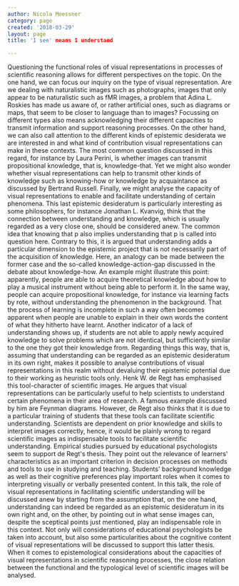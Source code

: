 ```yaml
---
author: Nicola Moessner
category: page
created: '2018-03-29'
layout: page
title: 'I see' means I understand

---
```


Questioning the functional roles of visual representations in processes of scientific reasoning allows for different perspectives on the topic. On the one hand, we can focus our inquiry on the type of visual representation. Are we dealing with naturalistic images such as photographs, images that only appear to be naturalistic such as fMR images, a problem that Adina L. Roskies has made us aware of, or rather artificial ones, such as diagrams or maps, that seem to be closer to language than to images? Focussing on different types also means acknowledging their different capacities to transmit information and support reasoning processes. On the other hand, we can also call attention to the different kinds of epistemic desiderata we are interested in and what kind of contribution visual representations can make in these contexts. The most common question discussed in this regard, for instance by Laura Perini, is whether images can transmit propositional knowledge, that is, knowledge-that. Yet we might also wonder whether visual representations can help to transmit other kinds of knowledge such as knowing-how or knowledge by acquaintance as discussed by Bertrand Russell. Finally, we might analyse the capacity of visual representations to enable and facilitate understanding of certain phenomena. 
This last epistemic desideratum is particularly interesting as some philosophers, for instance Jonathan L. Kvanvig, think that the connection between understanding and knowledge, which is usually regarded as a very close one, should be considered anew. The common idea that knowing that p also implies understanding that p is called into question here. Contrary to this, it is argued that understanding adds a particular dimension to the epistemic project that is not necessarily part of the acquisition of knowledge. Here, an analogy can be made between the former case and the so-called knowledge-action-gap discussed in the debate about knowledge-how. An example might illustrate this point: apparently, people are able to acquire theoretical knowledge about how to play a musical instrument without being able to perform it. In the same way, people can acquire propositional knowledge, for instance via learning facts by rote, without understanding the phenomenon in the background. That the process of learning is incomplete in such a way often becomes apparent when people are unable to explain in their own words the content of what they hitherto have learnt. Another indicator of a lack of understanding shows up, if students are not able to apply newly acquired knowledge to solve problems which are not identical, but sufficiently similar to the one they got their knowledge from.
Regarding things this way, that is, assuming that understanding can be regarded as an epistemic desideratum in its own right, makes it possible to analyse contributions of visual representations in this realm without devaluing their epistemic potential due to their working as heuristic tools only. Henk W. de Regt has emphasised this tool-character of scientific images. He argues that visual representations can be particularly useful to help scientists to understand certain phenomena in their area of research. A famous example discussed by him are Feynman diagrams. However, de Regt also thinks that it is due to a particular training of students that these tools can facilitate scientific understanding. Scientists are dependent on prior knowledge and skills to interpret images correctly, hence, it would be plainly wrong to regard scientific images as indispensable tools to facilitate scientific understanding.
Empirical studies pursued by educational psychologists seem to support de Regt's thesis. They point out the relevance of learners' characteristics as an important criterion in decision processes on methods and tools to use in studying and teaching. Students' background knowledge as well as their cognitive preferences play important roles when it comes to interpreting visually or verbally presented content.
In this talk, the role of visual representations in facilitating scientific understanding will be discussed anew by starting from the assumption that, on the one hand, understanding can indeed be regarded as an epistemic desideratum in its own right and, on the other, by pointing out in what sense images can, despite the sceptical points just mentioned, play an indispensable role in this context. Not only will considerations of educational psychologists be taken into account, but also some particularities about the cognitive content of visual representations will be discussed to support this latter thesis. When it comes to epistemological considerations about the capacities of visual representations in scientific reasoning processes, the close relation between the functional and the typological level of scientific images will be analysed.
